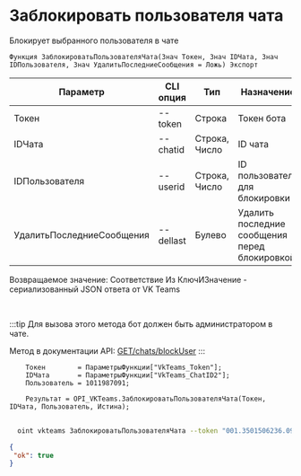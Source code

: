 ﻿---
sidebar_position: 8
---

# Заблокировать пользователя чата
 Блокирует выбранного пользователя в чате



`Функция ЗаблокироватьПользователяЧата(Знач Токен, Знач IDЧата, Знач IDПользователя, Знач УдалитьПоследниеСообщения = Ложь) Экспорт`

  | Параметр | CLI опция | Тип | Назначение |
  |-|-|-|-|
  | Токен | --token | Строка | Токен бота |
  | IDЧата | --chatid | Строка, Число | ID чата |
  | IDПользователя | --userid | Строка, Число | ID пользователя для блокировки |
  | УдалитьПоследниеСообщения | --dellast | Булево | Удалить последние сообщения перед блокировкой |

  
  Возвращаемое значение:   Соответствие Из КлючИЗначение - сериализованный JSON ответа от VK Teams

<br/>

:::tip
Для вызова этого метода бот должен быть администратором в чате.

 Метод в документации API: [GET ​​/chats​/blockUser](https://teams.vk.com/botapi/#/chats/get_chats_blockUser)
:::
<br/>


```bsl title="Пример кода"
    Токен        = ПараметрыФункции["VkTeams_Token"];
    IDЧата       = ПараметрыФункции["VkTeams_ChatID2"];
    Пользователь = 1011987091;

    Результат = OPI_VKTeams.ЗаблокироватьПользователяЧата(Токен, IDЧата, Пользователь, Истина);
```



```sh title="Пример команды CLI"
    
  oint vkteams ЗаблокироватьПользователяЧата --token "001.3501506236.091..." --chatid "689203963@chat.agent" --userid %userid% --dellast %dellast%

```

```json title="Результат"
{
 "ok": true
}
```
